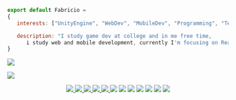 ```js
export default Fabricio = 
{
   interests: ["UnityEngine", "WebDev", "MobileDev", "Programming", "Technology"],

   description: "I study game dev at college and in me free time, 
      i study web and mobile development, currently I'm focusing on React, React Native and TypeScript."
}
```
<a href="https://github.com/anuraghazra/github-readme-stats">
  <img align="center" src="https://github-readme-stats.vercel.app/api?username=fabriciohod&show_icons=true&theme=tokyonight" />
</a>

<p></p>

<a href="https://github.com/anuraghazra/convoychat">
  <img align="center" src="https://github-readme-stats.vercel.app/api/top-langs/?username=fabriciohod&theme=tokyonight" />
</a>

<p></p>

<p align="center">
   <a href="https://www.instagram.com/fabriciohod/?hl=pt-br">
     <img src="https://img.shields.io/badge/instagram-%23E4405F.svg?&style=for-the-badge&logo=instagram&logoColor=white" />
   </a>
   
   <a href="https://discordapp.com/users/235815986106859521">
     <img src="https://img.shields.io/badge/discord-%237289DA.svg?&style=for-the-badge&logo=discord&logoColor=white"/>
   </a>
   
   <a href="https://twitter.com/fabriciohod">
     <img src="https://img.shields.io/badge/twitter-%231DA1F2.svg?&style=for-the-badge&logo=twitter&logoColor=white" />
   </a>
   
   <a href="https://www.linkedin.com/in/fabricio-duarte-4bbb581a8/">
     <img src="https://img.shields.io/badge/linkedin-%230077B5.svg?&style=for-the-badge&logo=linkedin&logoColor=white" />
   </a>
   
   <a href="https://www.twitch.tv/fahod_br">
     <img src="https://img.shields.io/badge/twitch-%239146FF.svg?&style=for-the-badge&logo=twitch&logoColor=white" />
   </a>
   
   <a id="JavaScript">
     <img src="https://img.shields.io/badge/javascript%20-%23323330.svg?&style=for-the-badge&logo=javascript&logoColor=%23F7DF1Ee" />
   </a>
   
   <a id="TypeScript">
     <img src="https://img.shields.io/badge/typescript%20-%23007ACC.svg?&style=for-the-badge&logo=typescript&logoColor=white" />
   </a>
   
   <a id="HTML">
     <img src="https://img.shields.io/badge/html5%20-%23E34F26.svg?&style=for-the-badge&logo=html5&logoColor=white" />
   </a>
   
   <a id="Css">
     <img src="https://img.shields.io/badge/css3%20-%231572B6.svg?&style=for-the-badge&logo=css3&logoColor=white"/>
   </a>
   
   <a id="C#">
     <img src="https://img.shields.io/badge/c%23%20-%23239120.svg?&style=for-the-badge&logo=c-sharp&logoColor=white"/>
   </a>
   
   <a id="Node.js">
     <img src="https://img.shields.io/badge/node.js%20-%2343853D.svg?&style=for-the-badge&logo=node.js&logoColor=white"/>
   </a>
   
   <a id="React">
     <img src="https://img.shields.io/badge/react%20-%2320232a.svg?&style=for-the-badge&logo=react&logoColor=%2361DAFB"/>
   </a>
</p>
